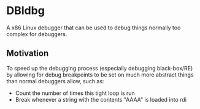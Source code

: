 # DBIdbg

A x86 Linux debugger that can be used to debug things normally too complex for debuggers.


## Motivation

To speed up the debugging process (especially debugging black-box/RE) by allowing for debug breakpoints to be set on much more abstract things than normal debuggers allow, such as:

* Count the number of times this tight loop is run
* Break whenever a string with the contents "AAAA" is loaded into rdi
